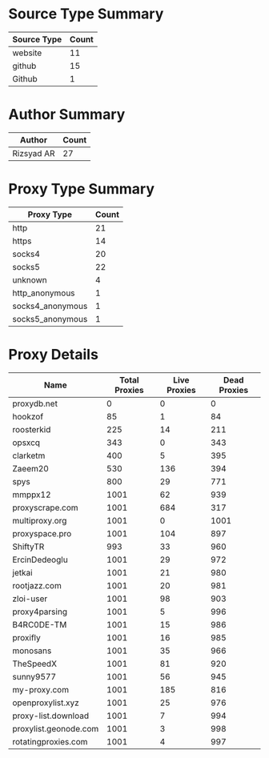 # Source Type Summary

| Source Type | Count |
|-------------|-------|
| website | 11 |
| github | 15 |
| Github | 1 |


# Author Summary

| Author | Count |
|--------|-------|
| Rizsyad AR | 27 |


# Proxy Type Summary

| Proxy Type | Count |
|------------|-------|
| http | 21 |
| https | 14 |
| socks4 | 20 |
| socks5 | 22 |
| unknown | 4 |
| http_anonymous | 1 |
| socks4_anonymous | 1 |
| socks5_anonymous | 1 |


# Proxy Details

| Name | Total Proxies | Live Proxies | Dead Proxies |
|------|---------------|--------------|---------------|
| proxydb.net | 0 | 0 | 0 |
| hookzof | 85 | 1 | 84 |
| roosterkid | 225 | 14 | 211 |
| opsxcq | 343 | 0 | 343 |
| clarketm | 400 | 5 | 395 |
| Zaeem20 | 530 | 136 | 394 |
| spys | 800 | 29 | 771 |
| mmppx12 | 1001 | 62 | 939 |
| proxyscrape.com | 1001 | 684 | 317 |
| multiproxy.org | 1001 | 0 | 1001 |
| proxyspace.pro | 1001 | 104 | 897 |
| ShiftyTR | 993 | 33 | 960 |
| ErcinDedeoglu | 1001 | 29 | 972 |
| jetkai | 1001 | 21 | 980 |
| rootjazz.com | 1001 | 20 | 981 |
| zloi-user | 1001 | 98 | 903 |
| proxy4parsing | 1001 | 5 | 996 |
| B4RC0DE-TM | 1001 | 15 | 986 |
| proxifly | 1001 | 16 | 985 |
| monosans | 1001 | 35 | 966 |
| TheSpeedX | 1001 | 81 | 920 |
| sunny9577 | 1001 | 56 | 945 |
| my-proxy.com | 1001 | 185 | 816 |
| openproxylist.xyz | 1001 | 25 | 976 |
| proxy-list.download | 1001 | 7 | 994 |
| proxylist.geonode.com | 1001 | 3 | 998 |
| rotatingproxies.com | 1001 | 4 | 997 |

